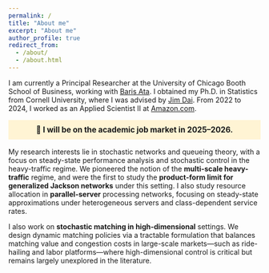 ```yaml
---
permalink: /
title: "About me"
excerpt: "About me"
author_profile: true
redirect_from: 
  - /about/
  - /about.html
---
```


I am currently a Principal Researcher at the University of Chicago Booth School of Business, working with [Baris Ata](https://www.chicagobooth.edu/faculty/directory/a/baris-ata). I obtained my Ph.D. in Statistics from Cornell University, where I was advised by [Jim Dai](https://people.orie.cornell.edu/jdai/). From 2022 to 2024, I worked as an Applied Scientist II at [Amazon.com](amazon.com).

<p style="text-align: center; background-color: #fff4d4; padding: 10px; font-weight: bold; font-size: 1.1em;">
📢 I will be on the academic job market in 2025–2026.
</p>

My research interests lie in stochastic networks and queueing theory, with a focus on steady-state performance analysis and stochastic control in the heavy-traffic regime. We pioneered the notion of the **multi-scale heavy-traffic** regime, and were the first to study the **product-form limit for generalized Jackson networks** under this setting. I also study resource allocation in **parallel-server** processing networks, focusing on steady-state approximations under heterogeneous servers and class-dependent service rates.

I also work on **stochastic matching in high-dimensional** settings. We design dynamic matching policies via a tractable formulation that balances matching value and congestion costs in large-scale markets—such as ride-hailing and labor platforms—where high-dimensional control is critical but remains largely unexplored in the literature.



